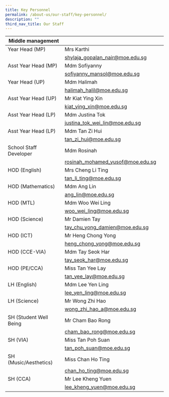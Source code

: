 ```yaml
---
title: Key Personnel
permalink: /about-us/our-staff/key-personnel/
description: ""
third_nav_title: Our Staff
---
```

| Middle management |  |  |
| --- | --- | --- |
| Year Head (MP) | Mrs Karthi |  |
|  |<a href="mailto:shylaja_gopalan_nair@moe.edu.sg">shylaja_gopalan_nair@moe.edu.sg</a>  |  |
| Asst Year Head (MP) | Mdm Sofiyanny |  |
|  | [sofiyanny\_mansol@moe.edu.sg](mailto:sofiyanny_mansol@moe.edu.sg) |  |
| Year Head (UP) | Mdm Halimah |  |
|  | [halimah\_halil@moe.edu.sg](mailto:halimah_halil@moe.edu.sg) |  |
| Asst Year Head (UP) | Mr Kiat Ying Xin |  |
|  | [kiat\_ying\_xin@moe.edu.sg](mailto:kiat_ying_xin@moe.edu.sg) |  |
| Asst Year Head (LP) | Mdm Justina Tok |  |
|  | [justina\_tok\_wei\_lin@moe.edu.sg](mailto:justina_tok_wei_lin@moe.edu.sg) |  |
| Asst Year Head (LP) | Mdm Tan Zi Hui |  |
|  | [tan\_zi\_hui@moe.edu.sg](mailto:tan_zi_hui@moe.edu.sg) |  |
| School Staff Developer | Mdm Rosinah |  |
|  | [rosinah\_mohamed\_yusof@moe.edu.sg](mailto:rosinah_mohamed_yusof@moe.edu.sg) |  |
| HOD (English) | Mrs Cheng Li Ting |  |
|  | [tan\_li\_ting@moe.edu.sg](mailto:tan_li_ting@moe.edu.sg) |  |
| HOD (Mathematics) | Mdm Ang Lin |  |
|  | [ang\_lin@moe.edu.sg](mailto:ang_lin@moe.edu.sg) |  |
| HOD (MTL) | Mdm Woo Wei Ling |  |
|  | [woo\_wei\_ling@moe.edu.sg](mailto:woo_wei_ling@moe.edu.sg) |  |
| HOD (Science) | Mr Damien Tay |  |
|  | [tay\_chu\_yong\_damien@moe.edu.sg](mailto:tay_chu_yong_damien@moe.edu.sg) |  |
| HOD (ICT) | Mr Heng Chong Yong |  |
|  | [heng\_chong\_yong@moe.edu.sg](mailto:heng_chong_yong@moe.edu.sg) |  |
| HOD (CCE-VIA) | Mdm Tay Seok Har |  |
|  | [tay\_seok\_har@moe.edu.sg](mailto:tay_seok_har@moe.edu.sg) |  |
| HOD (PE/CCA) | Miss Tan Yee Lay |  |
|  | [tan\_yee\_lay@moe.edu.sg](mailto:tan_yee_lay@moe.edu.sg) |  |
| LH (English) | Mdm Lee Yen Ling |  |
|  | [lee\_yen\_ling@moe.edu.sg](mailto:lee_yen_ling@moe.edu.sg) |  |
| LH (Science) | Mr Wong Zhi Hao |  |
|  | [wong\_zhi\_hao\_a@moe.edu.sg](mailto:wong_zhi_hao_a@moe.edu.sg) |  |
| SH (Student Well Being | Mr Cham Bao Rong |  |
|  | [cham\_bao\_rong@moe.edu.sg](mailto:cham_bao_rong@moe.edu.sg) |  |
| SH (VIA) | Miss Tan Poh Suan |  |
|  | [tan\_poh\_suan@moe.edu.sg](mailto:tan_poh_suan@moe.edu.sg) |  |
| SH (Music/Aesthetics) | Miss Chan Ho Ting |  |
|  | [chan\_ho\_ting@moe.edu.sg](mailto:chan_ho_ting@moe.edu.sg) |  |
| SH (CCA) | Mr Lee Kheng Yuen |  |
|  | [lee\_kheng\_yuen@moe.edu.sg](mailto:lee_kheng_yuen@moe.edu.sg) |